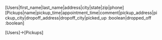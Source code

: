 [Users|first_name|last_name|address|city|state|zip|phone]
[Pickups|name|pickup_time|appointment_time|comment|pickup_address|pickup_city|dropoff_address|dropoff_city|picked_up :boolean|dropped_off :boolean]

[Users]->[Pickups]
